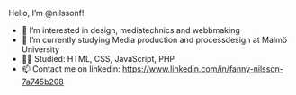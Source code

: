 Hello, I’m @nilssonf! 

- 👀 I’m interested in design, mediatechnics and webbmaking
- 🌱 I’m currently studying Media production and processdesign at Malmö University
- 👩‍🎓 Studied: HTML, CSS, JavaScript, PHP
- 📫 Contact me on linkedin: https://www.linkedin.com/in/fanny-nilsson-7a745b208

<!---
nilssonf/nilssonf is a ✨ special ✨ repository because its `README.md` (this file) appears on your GitHub profile.
You can click the Preview link to take a look at your changes.
--->
